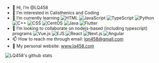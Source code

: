 - 👋 Hi, I’m @LQ458
- 👀 I’m interested in Calisthenics and Coding
- 🌱 I’m currently learning
![HTML](https://img.shields.io/badge/-HTML-E34F26?style=plastic&logo=html5&logoColor=white)
![JavaScript](https://img.shields.io/badge/-JavaScript-black?style=plastic&logo=javascript)
![TypeScript](https://img.shields.io/badge/-TypeScript-007ACC?style=plastic&logo=typescript)
![Python](https://img.shields.io/badge/-Python-3776AB?style=plastic&logo=python&logoColor=white)
![C++](https://img.shields.io/badge/-C++-00599C?style=plastic&logo=c%2B%2B&logoColor=white)
![CSS](https://img.shields.io/badge/-CSS-1572B6?style=plastic&logo=css3&logoColor=white)
![CentOS](https://img.shields.io/badge/-CentOS-262577?style=plastic&logo=centos&logoColor=white)
![Java](https://img.shields.io/badge/-Java-007396?style=plastic&logo=java)
![Flutter](https://img.shields.io/badge/-Flutter-02569B?style=plastic&logo=flutter)
- 💞️ I’m looking to collaborate on nodejs-based (including typescript) programs
![Vue.js](https://img.shields.io/badge/-Vue.js-4FC08D?style=plastic&logo=vue.js&logoColor=white)
![EJS](https://img.shields.io/badge/-EJS-2C3A42?style=plastic&logo=ejs&logoColor=white)
![React](https://img.shields.io/badge/-React-61DAFB?style=plastic&logo=react&logoColor=white)
![Next.js](https://img.shields.io/badge/-Next.js-000000?style=plastic&logo=next.js&logoColor=white)
![Angular](https://img.shields.io/badge/-Angular-DD0031?style=plastic&logo=angular&logoColor=white)
- 📫 How to reach me through email: lqn458@gmail.com
- 👨 My personal website: www.lq458.com

![LQ458's github stats](https://github-readme-stats.vercel.app/api?username=lq458&count_private=true&show_icons=true&theme=radical)
